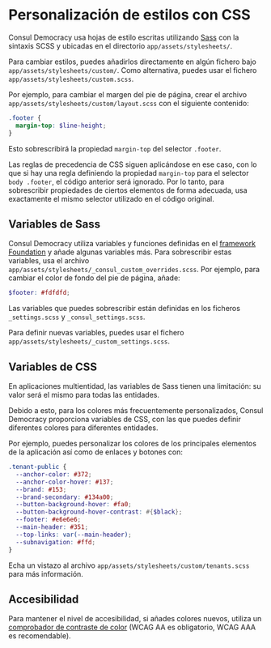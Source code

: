 # Personalización de estilos con CSS

Consul Democracy usa hojas de estilo escritas utilizando [Sass](http://sass-lang.com/guide) con la sintaxis SCSS y ubicadas en el directorio `app/assets/stylesheets/`.

Para cambiar estilos, puedes añadirlos directamente en algún fichero bajo `app/assets/stylesheets/custom/`. Como alternativa, puedes usar el fichero `app/assets/stylesheets/custom.scss`.

Por ejemplo, para cambiar el margen del pie de página, crear el archivo `app/assets/stylesheets/custom/layout.scss` con el siguiente contenido:

```scss
.footer {
  margin-top: $line-height;
}
```

Esto sobrescribirá la propiedad `margin-top` del selector `.footer`.

Las reglas de precedencia de CSS siguen aplicándose en ese caso, con lo que si hay una regla definiendo la propiedad `margin-top` para el selector `body .footer`, el código anterior será ignorado. Por lo tanto, para sobrescribir propiedades de ciertos elementos de forma adecuada, usa exactamente el mismo selector utilizado en el código original.

## Variables de Sass

Consul Democracy utiliza variables y funciones definidas en el [framework Foundation](http://foundation.zurb.com/) y añade algunas variables más. Para sobrescribir estas variables, usa el archivo `app/assets/stylesheets/_consul_custom_overrides.scss`. Por ejemplo, para cambiar el color de fondo del pie de página, añade:

```scss
$footer: #fdfdfd;
```

Las variables que puedes sobrescribir están definidas en los ficheros `_settings.scss` y `_consul_settings.scss`.

Para definir nuevas variables, puedes usar el fichero `app/assets/stylesheets/_custom_settings.scss`.

## Variables de CSS

En aplicaciones multientidad, las variables de Sass tienen una limitación: su valor será el mismo para todas las entidades.

Debido a esto, para los colores más frecuentemente personalizados, Consul Democracy proporciona variables de CSS, con las que puedes definir diferentes colores para diferentes entidades.

Por ejemplo, puedes personalizar los colores de los principales elementos de la aplicación así como de enlaces y botones con:

```scss
.tenant-public {
  --anchor-color: #372;
  --anchor-color-hover: #137;
  --brand: #153;
  --brand-secondary: #134a00;
  --button-background-hover: #fa0;
  --button-background-hover-contrast: #{$black};
  --footer: #e6e6e6;
  --main-header: #351;
  --top-links: var(--main-header);
  --subnavigation: #ffd;
}
```

Echa un vistazo al archivo `app/assets/stylesheets/custom/tenants.scss` para más información.

## Accesibilidad

Para mantener el nivel de accesibilidad, si añades colores nuevos, utiliza un [comprobador de contraste de color](http://webaim.org/resources/contrastchecker/) (WCAG AA es obligatorio, WCAG AAA es recomendable).
